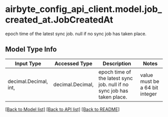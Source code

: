 # airbyte_config_api_client.model.job_created_at.JobCreatedAt

epoch time of the latest sync job. null if no sync job has taken place.

## Model Type Info
Input Type | Accessed Type | Description | Notes
------------ | ------------- | ------------- | -------------
decimal.Decimal, int,  | decimal.Decimal,  | epoch time of the latest sync job. null if no sync job has taken place. | value must be a 64 bit integer

[[Back to Model list]](../../README.md#documentation-for-models) [[Back to API list]](../../README.md#documentation-for-api-endpoints) [[Back to README]](../../README.md)

